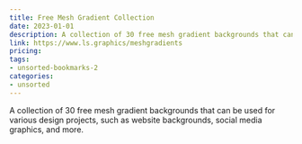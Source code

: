 ```yaml
---
title: Free Mesh Gradient Collection
date: 2023-01-01
description: A collection of 30 free mesh gradient backgrounds that can be used for various design projects, such as website backgrounds, social media graphics, and more.
link: https://www.ls.graphics/meshgradients
pricing: 
tags: 
- unsorted-bookmarks-2 
categories: 
- unsorted 
---
```


A collection of 30 free mesh gradient backgrounds that can be used for various design projects, such as website backgrounds, social media graphics, and more.